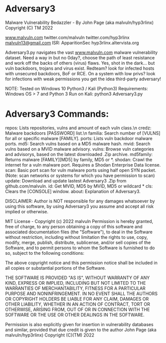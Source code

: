 # Adversary3

Malware Vulnerability Bedazzler -
By John Page (aka malvuln/hyp3rlinx) Copyright (C) TM 2022

www.malvuln.com
twitter.com/malvuln
twitter.com/hyp3rlinx
malvuln13@gmail.com
ISR: ApparitionSec
hyp3rlinx.altervista.org

Adversary3.py navigates the vast www.malvuln.com malware vulnerability dataset.
Need a way in but no 0day?, choose the path of least resistance and
work off the backs of others (virus) flaws.
Yes, shot in the dark... but vuln backdoors, trojans and virus exist.
Redteam? look for infected hosts with unsecured backdoors, BoF or RCE.
On a system with low privs? look for infections with weak permissions
you get the idea third-party adversary!

NOTE: Tested on Windows 10 Python3 / Kali (Python3)
Requirements: Windows OS > 7 and Python 3
Run on Kali: python3 Adversary3.py

Adversary3 Commands:
===================
repos: Lists repositories, vulns and amount of each vuln class.\n
credz: Malware backdoors [PASSWORD] list.\n
familia: Search number of [VULNS] for all or specific malware [FAMILY].
ports: Lists vuln backdoor malware ports.
md5: Search vulns based on a MD5 malware hash.
mvid: Search vulns based on a MVID malware advisory.
vulns: Browse vuln categories and advisorys, based on the latest downloaded .Zip archive.
md5family: Returns malware [FAMILY][MD5] by family, MD5 or *.
shodan: Crawl the internet for a vuln malware port. Requires a Shodan Enterprise Data license.
scan: Basic port scan for vuln malware ports using half open SYN packet.
 (Note: scan networks or systems for which you have permission to scan)
update: Download and update lastest Adversary3 .Zip from github.com/malvuln.
id: Get MVID, MD5 by MVID, MD5 or wildcard *
cls: Clears the [CONSOLE] window.
about: Explanation of Adversary3.

DISCLAIMER:
Author is NOT responsible for any damages whatsoever by using this software,
by using Adversary3 you assume and accept all risk implied or otherwise.

MIT License - Copyright (c) 2022 malvuln
Permission is hereby granted, free of charge, to any person obtaining a copy
of this software and associated documentation files (the "Software"), to deal
in the Software without restriction, including without limitation the rights
to use, copy, modify, merge, publish, distribute, sublicense, and/or sell
copies of the Software, and to permit persons to whom the Software is
furnished to do so, subject to the following conditions:

The above copyright notice and this permission notice shall be included in all
copies or substantial portions of the Software.

THE SOFTWARE IS PROVIDED "AS IS", WITHOUT WARRANTY OF ANY KIND, EXPRESS OR
IMPLIED, INCLUDING BUT NOT LIMITED TO THE WARRANTIES OF MERCHANTABILITY,
FITNESS FOR A PARTICULAR PURPOSE AND NONINFRINGEMENT. IN NO EVENT SHALL THE
AUTHORS OR COPYRIGHT HOLDERS BE LIABLE FOR ANY CLAIM, DAMAGES OR OTHER
LIABILITY, WHETHER IN AN ACTION OF CONTRACT, TORT OR OTHERWISE, ARISING FROM,
OUT OF OR IN CONNECTION WITH THE SOFTWARE OR THE USE OR OTHER DEALINGS IN THE SOFTWARE.

Permission is also explicitly given for insertion in vulnerability databases and similar,
provided that due credit is given to the author John Page (aka malvuln/hyp3rlinx) Copyright (C)(TM) 2022
